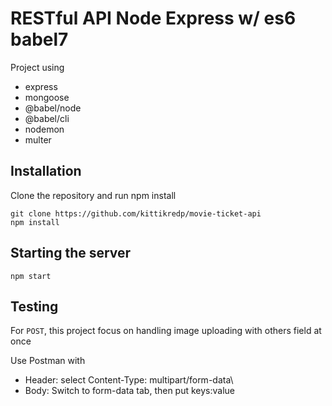 # RESTful API Node Express w/ es6 babel7

Project using
* express
* mongoose
* @babel/node
* @babel/cli
* nodemon
* multer


## Installation
Clone the repository and run npm install

```
git clone https://github.com/kittikredp/movie-ticket-api
npm install 
```

## Starting the server
```
npm start
```

## Testing
For `POST`, this project focus on handling image uploading with others field at once

Use Postman with
* Header: select Content-Type: multipart/form-data\
* Body: Switch to form-data tab, then put keys:value
